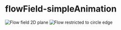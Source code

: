 # flowField-simpleAnimation

![Flow field 2D plane](render/flowField.gif)
![Flow restricted to circle edge](render/flowField-circle.gif)
